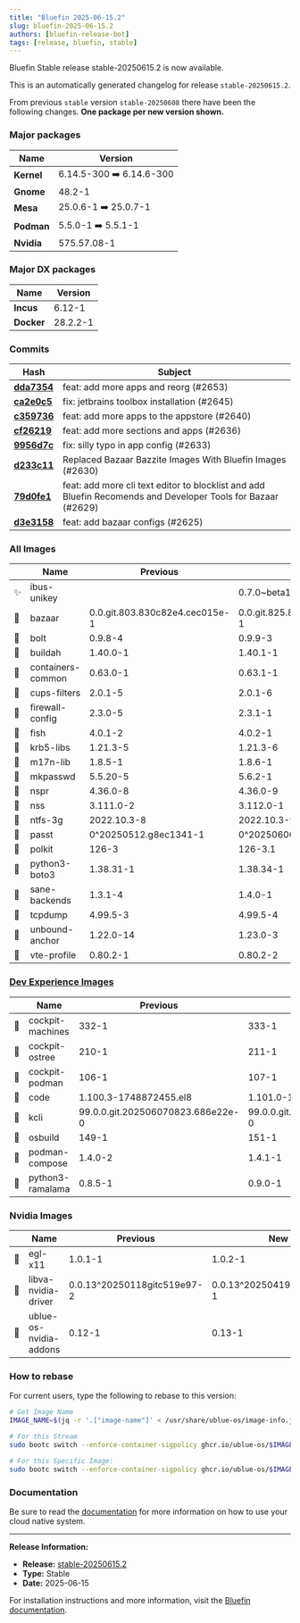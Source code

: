 ```yaml
---
title: "Bluefin 2025-06-15.2"
slug: bluefin-2025-06-15.2
authors: [bluefin-release-bot]
tags: [release, bluefin, stable]
---
```


Bluefin Stable release stable-20250615.2 is now available.


This is an automatically generated changelog for release `stable-20250615.2`.

From previous `stable` version `stable-20250608` there have been the following changes. **One package per new version shown.**

### Major packages

| Name       | Version                  |
| ---------- | ------------------------ |
| **Kernel** | 6.14.5-300 ➡️ 6.14.6-300 |
| **Gnome**  | 48.2-1                   |
| **Mesa**   | 25.0.6-1 ➡️ 25.0.7-1     |
| **Podman** | 5.5.0-1 ➡️ 5.5.1-1       |
| **Nvidia** | 575.57.08-1              |

### Major DX packages

| Name       | Version  |
| ---------- | -------- |
| **Incus**  | 6.12-1   |
| **Docker** | 28.2.2-1 |

### Commits

| Hash                                                                                               | Subject                                                                                                      |
| -------------------------------------------------------------------------------------------------- | ------------------------------------------------------------------------------------------------------------ |
| **[dda7354](https://github.com/ublue-os/bluefin/commit/dda73543dc5a53d94c4a15813e4aa5d306e235a9)** | feat: add more apps and reorg (#2653)                                                                        |
| **[ca2e0c5](https://github.com/ublue-os/bluefin/commit/ca2e0c5c1aa45d6ac85cef8ae894960b30f341ea)** | fix: jetbrains toolbox installation (#2645)                                                                  |
| **[c359736](https://github.com/ublue-os/bluefin/commit/c3597366a324d132f15b3c900f493177c2325cd6)** | feat: add more apps to the appstore (#2640)                                                                  |
| **[cf26219](https://github.com/ublue-os/bluefin/commit/cf26219dbe951fe93e6c58c7f7f7990d7c23efc4)** | feat: add more sections and apps (#2636)                                                                     |
| **[9956d7c](https://github.com/ublue-os/bluefin/commit/9956d7c3afc248434cfa80661320a6c5caf026e3)** | fix: silly typo in app config (#2633)                                                                        |
| **[d233c11](https://github.com/ublue-os/bluefin/commit/d233c1104384efa9039a7fe4b361ccf990e819fb)** | Replaced Bazaar Bazzite Images With Bluefin Images (#2630)                                                   |
| **[79d0fe1](https://github.com/ublue-os/bluefin/commit/79d0fe1ec53788562c769da653dc92063f990901)** | feat: add more cli text editor to blocklist and add Bluefin Recomends and Developer Tools for Bazaar (#2629) |
| **[d3e3158](https://github.com/ublue-os/bluefin/commit/d3e3158dcfcbb33388df91b4a71662de39dd43a8)** | feat: add bazaar configs (#2625)                                                                             |

### All Images

|     | Name              | Previous                       | New                            |
| --- | ----------------- | ------------------------------ | ------------------------------ |
| ✨  | ibus-unikey       |                                | 0.7.0~beta1-2                  |
| 🔄  | bazaar            | 0.0.git.803.830c82e4.cec015e-1 | 0.0.git.825.868179fc.e4af6fb-1 |
| 🔄  | bolt              | 0.9.8-4                        | 0.9.9-3                        |
| 🔄  | buildah           | 1.40.0-1                       | 1.40.1-1                       |
| 🔄  | containers-common | 0.63.0-1                       | 0.63.1-1                       |
| 🔄  | cups-filters      | 2.0.1-5                        | 2.0.1-6                        |
| 🔄  | firewall-config   | 2.3.0-5                        | 2.3.1-1                        |
| 🔄  | fish              | 4.0.1-2                        | 4.0.2-1                        |
| 🔄  | krb5-libs         | 1.21.3-5                       | 1.21.3-6                       |
| 🔄  | m17n-lib          | 1.8.5-1                        | 1.8.6-1                        |
| 🔄  | mkpasswd          | 5.5.20-5                       | 5.6.2-1                        |
| 🔄  | nspr              | 4.36.0-8                       | 4.36.0-9                       |
| 🔄  | nss               | 3.111.0-2                      | 3.112.0-1                      |
| 🔄  | ntfs-3g           | 2022.10.3-8                    | 2022.10.3-9                    |
| 🔄  | passt             | 0^20250512.g8ec1341-1          | 0^20250606.g754c6d7-1          |
| 🔄  | polkit            | 126-3                          | 126-3.1                        |
| 🔄  | python3-boto3     | 1.38.31-1                      | 1.38.34-1                      |
| 🔄  | sane-backends     | 1.3.1-4                        | 1.4.0-1                        |
| 🔄  | tcpdump           | 4.99.5-3                       | 4.99.5-4                       |
| 🔄  | unbound-anchor    | 1.22.0-14                      | 1.23.0-3                       |
| 🔄  | vte-profile       | 0.80.2-1                       | 0.80.2-2                       |

### [Dev Experience Images](https://docs.projectbluefin.io/bluefin-dx)

|     | Name             | Previous                          | New                               |
| --- | ---------------- | --------------------------------- | --------------------------------- |
| 🔄  | cockpit-machines | 332-1                             | 333-1                             |
| 🔄  | cockpit-ostree   | 210-1                             | 211-1                             |
| 🔄  | cockpit-podman   | 106-1                             | 107-1                             |
| 🔄  | code             | 1.100.3-1748872455.el8            | 1.101.0-1749655297.el8            |
| 🔄  | kcli             | 99.0.0.git.202506070823.686e22e-0 | 99.0.0.git.202506141508.8433b67-0 |
| 🔄  | osbuild          | 149-1                             | 151-1                             |
| 🔄  | podman-compose   | 1.4.0-2                           | 1.4.1-1                           |
| 🔄  | python3-ramalama | 0.8.5-1                           | 0.9.0-1                           |

### Nvidia Images

|     | Name                   | Previous                    | New                         |
| --- | ---------------------- | --------------------------- | --------------------------- |
| 🔄  | egl-x11                | 1.0.1-1                     | 1.0.2-1                     |
| 🔄  | libva-nvidia-driver    | 0.0.13^20250118gitc519e97-2 | 0.0.13^20250419gitc2860cc-1 |
| 🔄  | ublue-os-nvidia-addons | 0.12-1                      | 0.13-1                      |

### How to rebase

For current users, type the following to rebase to this version:

```bash
# Get Image Name
IMAGE_NAME=$(jq -r '.["image-name"]' < /usr/share/ublue-os/image-info.json)

# For this Stream
sudo bootc switch --enforce-container-sigpolicy ghcr.io/ublue-os/$IMAGE_NAME:stable

# For this Specific Image:
sudo bootc switch --enforce-container-sigpolicy ghcr.io/ublue-os/$IMAGE_NAME:stable-20250615.2
```

### Documentation

Be sure to read the [documentation](https://docs.projectbluefin.io/) for more information
on how to use your cloud native system.

---

**Release Information:**

- **Release:** [stable-20250615.2](https://github.com/ublue-os/bluefin/releases/tag/stable-20250615.2)
- **Type:** Stable
- **Date:** 2025-06-15

For installation instructions and more information, visit the [Bluefin documentation](https://docs.projectbluefin.io/).

